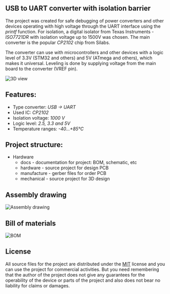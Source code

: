 ## USB to UART converter with isolation barrier

The project was created for safe debugging of power converters and other devices operating with high voltage through the UART interface using the _printf_ function. For isolation, a digital isolator from Texas Instruments - _ISO7721DR_ with isolation voltage up to 1500V was chosen. The main converter is the popular _CP2102_ chip from Silabs.

The converter can use with microcontrollers and other devices with a logic level of 3.3V (STM32 and others) and 5V (ATmega and others), which makes it universal. Leveling is done by supplying voltage from the main board to the converter (VREF pin).

![3D view](https://habrastorage.org/webt/4p/82/lq/4p82lqaxkefubuul_a-x5edehsq.png)

## Features:

* Type converter: *USB -> UART*
* Used IC: *CP2102*
* Isolation voltage: *1000 V*
* Logic level: *2.5, 3.3 and 5V*
* Temperature ranges: *-40...+85°С*

## Project structure:

* Hardware
    * docs - documentation for project: ВОМ, schematic, etc
    * hardware - source project for design PCB
    * manufacture - gerber files for order PCB
    * mechanical - source project for 3D design

## Assembly drawing

![Assembly drawing](https://habrastorage.org/webt/sc/ni/yn/scniynm_reas2cklmnus6nzhmgg.png)

## Bill of materials

![BOM](https://habrastorage.org/webt/lp/ez/pp/lpezppswlglgllcdok7hqcqlnf0.png)

## License

All source files for the project are distributed under the [MIT](./LICENSE "Text of license") license and you can use the project for commercial activities. But you need remembering that the author of the project does not give any guarantees for the operability of the device or parts of the project and also does not bear no liability for claims or damages.
